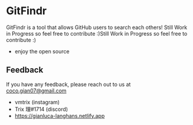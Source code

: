 
# GitFindr

GitFindr is a tool that allows GitHub users to search each others!
Still Work in Progress so feel free to contribute :)Still Work in Progress so feel free to contribute :)

- enjoy the open source

## Feedback

If you have any feedback, please reach out to us at coco.gian07@gmail.com
- vmtrix (instagram)
- Trix 理#1714 (discord)
- https://gianluca-langhans.netlify.app


